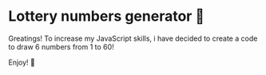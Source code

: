 # Lottery numbers generator 🎰

Greatings!
To increase my JavaScript skills, i have decided to create a code to draw 6 numbers from 1 to 60!

Enjoy! 🥰
